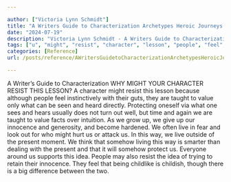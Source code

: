 ```yaml
---

author: ["Victoria Lynn Schmidt"]
title: "A Writers Guide to Characterization Archetypes Heroic Journeys and Other Elements of Dynamic Character Development - part0017_split_003.html"
date: "2024-07-19"
description: "Victoria Lynn Schmidt - A Writers Guide to Characterization Archetypes Heroic Journeys and Other Elements of Dynamic Character Development"
tags: ["u", "might", "resist", "character", "lesson", "people", "feel", "taught", "value", "innocence", "live", "way", "present", "somehow", "idea", "writer", "guide", "characterization", "although", "instinctively", "gut", "seen", "heard", "directly", "protecting"]
categories: [Reference]
url: /posts/reference/AWritersGuidetoCharacterizationArchetypesHeroicJourneysandOtherElementsofDynamicCharacterDevelopment-part0017split003html

---
```



A Writer’s Guide to Characterization
WHY MIGHT YOUR CHARACTER RESIST THIS LESSON?
A character might resist this lesson because although people feel instinctively with their guts, they are taught to value only what can be seen and heard directly. Protecting oneself via what one sees and hears usually does not turn out well, but time and again we are taught to value facts over intuition.
As we grow up, we give up our innocence and generosity, and become hardened. We often live in fear and look out for who might hurt us or attack us. In this way, we live outside of the present moment. We think that somehow living this way is smarter than dealing with the present and that it will somehow protect us. Everyone around us supports this idea.
People may also resist the idea of trying to retain their innocence. They feel that being childlike is childish, though there is a big difference between the two.
